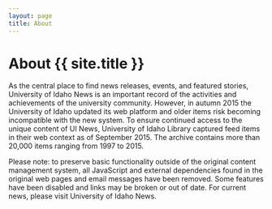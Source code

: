 ```yaml
---
layout: page
title: About
---
```


# About {{ site.title }}

As the central place to find news releases, events, and featured stories, University of Idaho News is an important record of the activities and achievements of the university community. However, in autumn 2015 the University of Idaho updated its web platform and older items risk becoming incompatible with the new system. To ensure continued access to the unique content of UI News, University of Idaho Library captured feed items in their web context as of September 2015. The archive contains more than 20,000 items ranging from 1997 to 2015.

Please note: to preserve basic functionality outside of the original content management system, all JavaScript and external dependencies found in the original web pages and email messages have been removed.
Some features have been disabled and links may be broken or out of date. 
For current news, please visit University of Idaho News.